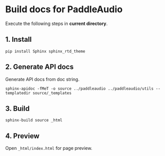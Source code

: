 # Build docs for PaddleAudio

Execute the following steps in **current directory**.

## 1. Install

`pip install Sphinx sphinx_rtd_theme`


## 2. Generate API docs

Generate API docs from doc string.

`sphinx-apidoc -fMeT -o source ../paddleaudio ../paddleaudio/utils --templatedir source/_templates`


## 3. Build

`sphinx-build source _html`


## 4. Preview

Open `_html/index.html` for page preview.
